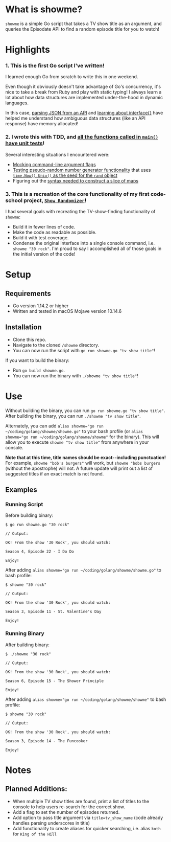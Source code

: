 # What is showme?
`showme` is a simple Go script that takes a TV show title as an argument, and queries the Episodate API to find a random episode title for you to watch!

# Highlights
### 1. This is the first Go script I've written!
I learned enough Go from scratch to write this in one weekend.

Even though it obviously doesn't take advantage of Go's concurrency, it's nice to take a break from Ruby and play with static typing! I always learn a lot about how data structures are implemented under-the-hood in dynamic languages. 

In this case, [parsing JSON from an API](https://github.com/isalevine/showme/blob/e43fa4be557503224474214e004805a198106a35/showme.go#L90) and [learning about interface{}](https://github.com/isalevine/showme/blob/e43fa4be557503224474214e004805a198106a35/showme.go#L122) have helped me understand how ambiguous data structures (like an API response) have memory allocated!

### 2. I wrote this with TDD, and [all the functions called in `main()` have unit tests](https://github.com/isalevine/showme/blob/master/showme_test.go)!
Several interesting situations I encountered were:
* [Mocking command-line argument flags](https://github.com/isalevine/showme/blob/8409ba6eb1357f3726817c71f6bf7117ec730a60/showme_test.go#L12)
* [Testing pseudo-random number generator functionality](https://github.com/isalevine/showme/blob/8409ba6eb1357f3726817c71f6bf7117ec730a60/showme_test.go#L74) that uses [`time.Now().Unix()` as the seed for the `rand` object](https://github.com/isalevine/showme/blob/e43fa4be557503224474214e004805a198106a35/showme.go#L124)
* Figuring out the [syntax needed to construct a slice of maps](https://github.com/isalevine/showme/blob/8409ba6eb1357f3726817c71f6bf7117ec730a60/showme_test.go#L70)

### 3. This is a recreation of the core functionality of my first code-school project, [`Show Randomizer`](https://github.com/isalevine/show-randomizer)!
I had several goals with recreating the TV-show-finding functionality of `showme`:
* Build it in fewer lines of code.
* Make the code as readable as possible.
* Build it with test coverage.
* Condense the original interface into a single console command, i.e. `showme "30 rock"`.
I'm proud to say I accomplished all of those goals in the initial version of the code!


# Setup
## Requirements
* Go version 1.14.2 or higher
* Written and tested in macOS Mojave version 10.14.6

## Installation
* Clone this repo. 
* Navigate to the cloned `/showme` directory.
* You can now run the script with `go run showme.go "tv show title"`!

If you want to build the binary:
* Run `go build showme.go`.
* You can now run the binary with `./showme "tv show title"`!


# Use
Without building the binary, you can run `go run showme.go "tv show title"`.
After building the binary, you can run `./showme "tv show title"`.

Alternately, you can add `alias showme="go run ~/coding/golang/showme/showme.go"` to your bash profile (or `alias showme="go run ~/coding/golang/showme/showme"` for the binary). This will allow you to execute `showme "tv show title"` from anywhere in your console.

**Note that at this time, title names should be exact--including punctuation!** For example, `showme "bob's burgers"` will work, but `showme "bobs burgers` (without the apostrophe) will not.
A future update will print out a list of suggested titles if an exact match is not found.


## Examples

### Running Script
Before building binary:
```
$ go run showme.go "30 rock"

// Output:

OK! From the show '30 Rock', you should watch:

Season 4, Episode 22 - I Do Do

Enjoy!
```

After adding `alias showme="go run ~/coding/golang/showme/showme.go"` to bash profile:
```
$ showme "30 rock"

// Output:

OK! From the show '30 Rock', you should watch:

Season 3, Episode 11 - St. Valentine's Day

Enjoy!
```

### Running Binary
After building binary:
```
$ ./showme "30 rock"

// Output:

OK! From the show '30 Rock', you should watch:

Season 6, Episode 15 - The Shower Principle

Enjoy!
```

After adding `alias showme="go run ~/coding/golang/showme/showme"` to bash profile:
```
$ showme "30 rock"

// Output:

OK! From the show '30 Rock', you should watch:

Season 3, Episode 14 - The Funcooker

Enjoy!
```

# Notes
## Planned Additions:
* When multiple TV show titles are found, print a list of titles to the console to help users re-search for the correct show.
* Add a flag to set the number of episodes returned.
* Add option to pass title argument via `title=tv_show_name` (code already handles parsing underscores in title)
* Add functionality to create aliases for quicker searching, i.e. alias `koth` for `King of the Hill`
